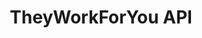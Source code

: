 ---
schema: default
title: TheyWorkForYou API
organization: mySociety
notes: >-
  Explore TheyWorkForYou's information on UK Politicians, parliamentary debates,
  written answers, and written ministerial statements. 
resources:
  - name: TheyWorkForYou API Documentation and Instructions
    url: 'https://www.theyworkforyou.com/api/'
    format: api
  - name: Python
    url: 'https://code.google.com/archive/p/twfython/'
    format: binding
  - name: PHP
    url: 'https://github.com/rubenarakelyan/twfyapi/'
    format: binding
  - name: Clojure
    url: 'https://github.com/rhinocratic/twfy'
    format: binding
  - name: Lisp
    url: 'https://github.com/jamtho/twfy'
    format: binding
  - name: PHP
    url: 'https://github.com/rubenarakelyan/twfyapi/'
    format: binding
  - name: Java
    url: 'https://sourceforge.net/projects/twfyjavaapi/'
    format: binding
  - name: Perl
    url: >-
      http://search.cpan.org/~sden/WebService-TWFY-API-0.07.2/lib/WebService/TWFY/API.pm
    format: binding
  - name: PHP
    url: 'https://github.com/rubenarakelyan/twfyapi/'
    format: binding
  - name: Ruby
    url: 'https://github.com/bruce/twfy'
    format: binding
  - name: Node
    url: 'https://github.com/ifraixedes/node-theyworkforyou-api'
    format: binding
license: ''
category:
  - People
  - APIs
  - United Kingdom
  - GE2017
maintainer: mySociety
maintainer_email: ''
last_modified: ''
more_info: ''
---